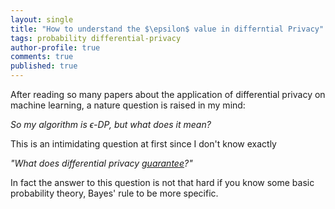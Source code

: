```yaml
---
layout: single
title: "How to understand the $\epsilon$ value in differntial Privacy"
tags: probability differential-privacy
author-profile: true
comments: true
published: true
---
```


After reading so many papers about the application of differential privacy on machine learning, a nature question is raised in my mind:

*So my algorithm is $\epsilon$-DP, but what does it mean?*

This is an intimidating question at first since I don't know exactly 

*"What does differential privacy [guarantee](https://www.cis.upenn.edu/~aaroth/Papers/privacybook.pdf)?"*

 In fact the answer to this question is not that hard if you know some basic probability theory, Bayes' rule to be more specific. 